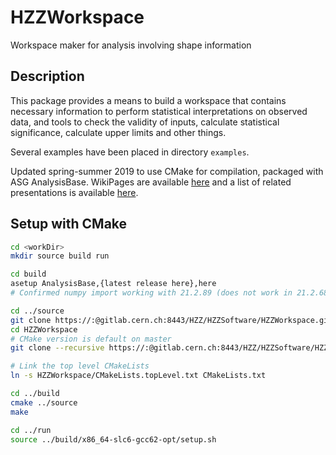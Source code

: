 HZZWorkspace
============

Workspace maker for analysis involving shape information


Description
-----------

This package provides a means to build a workspace that contains
necessary information to perform statistical interpretations on observed data,
and tools to check the validity of inputs, calculate statistical significance,
calculate upper limits and other things.

Several examples have been placed in directory `examples`.
<!--Detailed twiki page can be found [HiggsZZRunIIWorkspaces](https://twiki.cern.ch/twiki/bin/viewauth/AtlasProtected/HiggsZZRunIIWorkspaces).-->

Updated spring-summer 2019 to use CMake for compilation, packaged with ASG AnalysisBase.
WikiPages are available [here](https://gitlab.cern.ch/HZZ/HZZSoftware/HZZWorkspace/wikis/home)
and a list of related presentations is available [here](https://gitlab.cern.ch/HZZ/HZZSoftware/HZZWorkspace/wikis/Resources/Related-Talks).

Setup with CMake
----------------

```bash
cd <workDir>
mkdir source build run

cd build
asetup AnalysisBase,{latest release here},here
# Confirmed numpy import working with 21.2.89 (does not work in 21.2.68)

cd ../source
git clone https://:@gitlab.cern.ch:8443/HZZ/HZZSoftware/HZZWorkspace.git
cd HZZWorkspace
# CMake version is default on master
git clone --recursive https://:@gitlab.cern.ch:8443/HZZ/HZZSoftware/HZZWorkspace.git

# Link the top level CMakeLists
ln -s HZZWorkspace/CMakeLists.topLevel.txt CMakeLists.txt

cd ../build
cmake ../source
make

cd ../run
source ../build/x86_64-slc6-gcc62-opt/setup.sh
```
